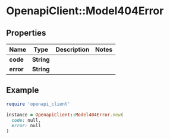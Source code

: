 # OpenapiClient::Model404Error

## Properties

| Name | Type | Description | Notes |
| ---- | ---- | ----------- | ----- |
| **code** | **String** |  |  |
| **error** | **String** |  |  |

## Example

```ruby
require 'openapi_client'

instance = OpenapiClient::Model404Error.new(
  code: null,
  error: null
)
```

